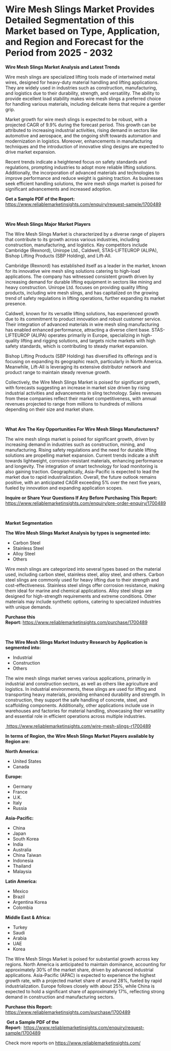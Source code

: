 <p><h1>Wire Mesh Slings Market Provides Detailed Segmentation of this Market based on Type, Application, and Region and Forecast for the Period from 2025 - 2032</h1></p><p><strong>Wire Mesh Slings Market Analysis and Latest Trends</strong></p>
<p><p>Wire mesh slings are specialized lifting tools made of intertwined metal wires, designed for heavy-duty material handling and lifting applications. They are widely used in industries such as construction, manufacturing, and logistics due to their durability, strength, and versatility. The ability to provide excellent load stability makes wire mesh slings a preferred choice for handling various materials, including delicate items that require a gentler grip. </p><p>Market growth for wire mesh slings is expected to be robust, with a projected CAGR of 9.9% during the forecast period. This growth can be attributed to increasing industrial activities, rising demand in sectors like automotive and aerospace, and the ongoing shift towards automation and modernization in logistics. Moreover, enhancements in manufacturing techniques and the introduction of innovative sling designs are expected to drive market expansion. </p><p>Recent trends indicate a heightened focus on safety standards and regulations, prompting industries to adopt more reliable lifting solutions. Additionally, the incorporation of advanced materials and technologies to improve performance and reduce weight is gaining traction. As businesses seek efficient handling solutions, the wire mesh slings market is poised for significant advancements and increased adoption.</p></p>
<p><strong>Get a Sample PDF of the Report:&nbsp;</strong> <a href="https://www.reliablemarketinsights.com/enquiry/request-sample/1700489?utm_campaign=3258&utm_medium=2&utm_source=Github&utm_content=ia&utm_term=08042025&utm_id=wire-mesh-slings">https://www.reliablemarketinsights.com/enquiry/request-sample/1700489</a></p>
<p>&nbsp;</p>
<p><strong>Wire Mesh Slings Major Market Players</strong></p>
<p><p>The Wire Mesh Slings Market is characterized by a diverse range of players that contribute to its growth across various industries, including construction, manufacturing, and logistics. Key competitors include Cambridge (Rexnord), Unirope Ltd., Caldwell, STAS-LIFTEUROP (ALIPA), Bishop Lifting Products (SBP Holding), and Lift-All.</p><p>Cambridge (Rexnord) has established itself as a leader in the market, known for its innovative wire mesh sling solutions catering to high-load applications. The company has witnessed consistent growth driven by increasing demand for durable lifting equipment in sectors like mining and heavy construction. Unirope Ltd. focuses on providing quality lifting products, including wire mesh slings, and has capitalized on the growing trend of safety regulations in lifting operations, further expanding its market presence.</p><p>Caldwell, known for its versatile lifting solutions, has experienced growth due to its commitment to product innovation and robust customer service. Their integration of advanced materials in wire mesh sling manufacturing has enabled enhanced performance, attracting a diverse client base. STAS-LIFTEUROP (ALIPA) operates primarily in Europe, specializing in high-quality lifting and rigging solutions, and targets niche markets with high safety standards, which is contributing to steady market expansion.</p><p>Bishop Lifting Products (SBP Holding) has diversified its offerings and is focusing on expanding its geographic reach, particularly in North America. Meanwhile, Lift-All is leveraging its extensive distributor network and product range to maintain steady revenue growth.</p><p>Collectively, the Wire Mesh Slings Market is poised for significant growth, with forecasts suggesting an increase in market size driven by rising industrial activities and advancements in sling technology. Sales revenues from these companies reflect their market competitiveness, with annual revenues projected to range from millions to hundreds of millions depending on their size and market share.</p></p>
<p>&nbsp;</p>
<p><strong>What Are The Key Opportunities For Wire Mesh Slings Manufacturers?</strong></p>
<p><p>The wire mesh slings market is poised for significant growth, driven by increasing demand in industries such as construction, mining, and manufacturing. Rising safety regulations and the need for durable lifting solutions are propelling market expansion. Current trends indicate a shift towards lightweight, corrosion-resistant materials, enhancing performance and longevity. The integration of smart technology for load monitoring is also gaining traction. Geographically, Asia-Pacific is expected to lead the market due to rapid industrialization. Overall, the future outlook remains positive, with an anticipated CAGR exceeding 5% over the next five years, fueled by innovation and expanding application scopes.</p></p>
<p><strong>Inquire or Share Your Questions If Any Before Purchasing This Report:</strong> <a href="https://www.reliablemarketinsights.com/enquiry/pre-order-enquiry/1700489?utm_campaign=3258&utm_medium=2&utm_source=Github&utm_content=ia&utm_term=08042025&utm_id=wire-mesh-slings">https://www.reliablemarketinsights.com/enquiry/pre-order-enquiry/1700489</a></p>
<p>&nbsp;</p>
<p><strong>Market Segmentation</strong></p>
<p><strong>The Wire Mesh Slings Market Analysis by types is segmented into:</strong></p>
<p><ul><li>Carbon Steel</li><li>Stainless Steel</li><li>Alloy Steel</li><li>Others</li></ul></p>
<p><p>Wire mesh slings are categorized into several types based on the material used, including carbon steel, stainless steel, alloy steel, and others. Carbon steel slings are commonly used for heavy lifting due to their strength and cost-effectiveness. Stainless steel slings offer corrosion resistance, making them ideal for marine and chemical applications. Alloy steel slings are designed for high-strength requirements and extreme conditions. Other materials may include synthetic options, catering to specialized industries with unique demands.</p></p>
<p><strong>Purchase this Report:&nbsp;</strong><a href="https://www.reliablemarketinsights.com/purchase/1700489?utm_campaign=3258&utm_medium=2&utm_source=Github&utm_content=ia&utm_term=08042025&utm_id=wire-mesh-slings">https://www.reliablemarketinsights.com/purchase/1700489</a></p>
<p>&nbsp;</p>
<p><strong>The Wire Mesh Slings Market Industry Research by Application is segmented into:</strong></p>
<p><ul><li>Industrial</li><li>Construction</li><li>Others</li></ul></p>
<p><p>The wire mesh slings market serves various applications, primarily in industrial and construction sectors, as well as others like agriculture and logistics. In industrial environments, these slings are used for lifting and transporting heavy materials, providing enhanced durability and strength. In construction, they support the safe handling of concrete, steel, and scaffolding components. Additionally, other applications include use in warehouses and factories for material handling, showcasing their versatility and essential role in efficient operations across multiple industries.</p></p>
<p><a href="https://www.reliablemarketinsights.com/wire-mesh-slings-r1700489?utm_campaign=3258&utm_medium=2&utm_source=Github&utm_content=ia&utm_term=08042025&utm_id=wire-mesh-slings">&nbsp;https://www.reliablemarketinsights.com/wire-mesh-slings-r1700489</a></p>
<p><strong>In terms of Region, the Wire Mesh Slings Market Players available by Region are:</strong></p>
<p>
    <p> <strong> North America: </strong>
        <ul>
            <li>United States</li>
            <li>Canada</li>
        </ul>
        </p> 
    <p> <strong> Europe: </strong>
        <ul>
            <li>Germany</li>
            <li>France</li>
            <li>U.K.</li>
            <li>Italy</li>
            <li>Russia</li>
        </ul>
        </p> 
    <p> <strong> Asia-Pacific: </strong>
        <ul>
            <li>China</li>
            <li>Japan</li>
            <li>South Korea</li>
            <li>India</li>
            <li>Australia</li>
            <li>China Taiwan</li>
            <li>Indonesia</li>
            <li>Thailand</li>
            <li>Malaysia</li>
        </ul>
        </p> 
    <p> <strong> Latin America: </strong>
        <ul>
            <li>Mexico</li>
            <li>Brazil</li>
            <li>Argentina Korea</li>
            <li>Colombia</li>
        </ul>
        </p> 
    <p> <strong> Middle East & Africa: </strong>
        <ul>
            <li>Turkey</li>
            <li>Saudi</li>
            <li>Arabia</li>
            <li>UAE</li>
            <li>Korea</li>
        </ul>
    </p>
    </p>
<p><p>The Wire Mesh Slings Market is poised for substantial growth across key regions. North America is anticipated to maintain dominance, accounting for approximately 30% of the market share, driven by advanced industrial applications. Asia-Pacific (APAC) is expected to experience the highest growth rate, with a projected market share of around 28%, fueled by rapid industrialization. Europe follows closely with about 25%, while China is expected to hold a significant share of approximately 17%, reflecting strong demand in construction and manufacturing sectors.</p></p>
<p><strong>Purchase this Report: </strong><a href="https://www.reliablemarketinsights.com/purchase/1700489?utm_campaign=3258&utm_medium=2&utm_source=Github&utm_content=ia&utm_term=08042025&utm_id=wire-mesh-slings">https://www.reliablemarketinsights.com/purchase/1700489</a></p>
<p>&nbsp;<strong>Get a Sample PDF of the Report:&nbsp;&nbsp;</strong><a href="https://www.reliablemarketinsights.com/enquiry/request-sample/1700489?utm_campaign=3258&utm_medium=2&utm_source=Github&utm_content=ia&utm_term=08042025&utm_id=wire-mesh-slings">https://www.reliablemarketinsights.com/enquiry/request-sample/1700489</a></p>
<p><strong></strong></p>
<p>Check more reports on <a href="https://www.reliablemarketinsights.com/?utm_campaign=3258&utm_medium=2&utm_source=Github&utm_content=ia&utm_term=08042025&utm_id=wire-mesh-slings">https://www.reliablemarketinsights.com/</a></p>
